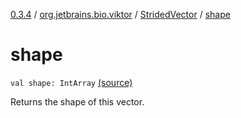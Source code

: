 [0.3.4](../../index.md) / [org.jetbrains.bio.viktor](../index.md) / [StridedVector](index.md) / [shape](.)

# shape

`val shape: IntArray` [(source)](https://github.com/JetBrains-Research/viktor/blob/0.3.4/src/main/kotlin/org/jetbrains/bio/viktor/StridedVector.kt#L57)

Returns the shape of this vector.


